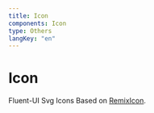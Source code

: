 ```yaml
---
title: Icon
components: Icon
type: Others
langKey: "en"
---
```


# Icon

Fluent-UI Svg Icons Based on [RemixIcon](https://remixicon.com/).

<IconTemplate />
